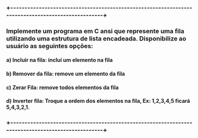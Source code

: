### +--------------------------------------------------------------------------------------------------+
### Implemente um programa em C ansi que represente uma fila utilizando uma estrutura de lista encadeada. Disponibilize ao usuário as seguintes opções:

#### a) Incluir na fila: inclui um elemento na fila
#### b) Remover da fila: remove um elemento da fila
#### c) Zerar Fila: remove todos elementos da fila
#### d) Inverter fila: Troque a ordem dos elementos na fila, Ex: 1,2,3,4,5 ficará 5,4,3,2,1.
### +--------------------------------------------------------------------------------------------------+